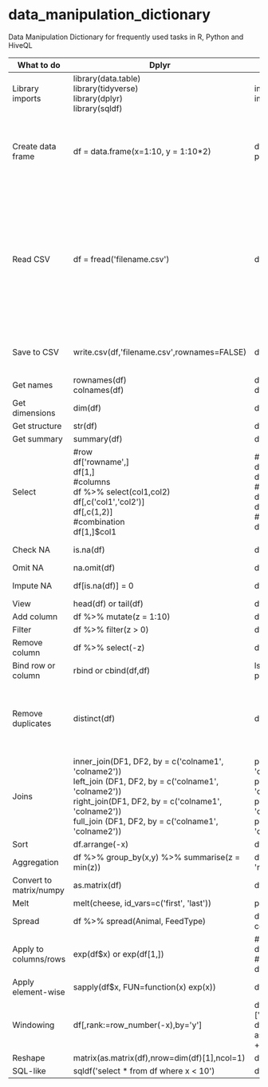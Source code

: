# data_manipulation_dictionary
Data Manipulation Dictionary for frequently used tasks in R, Python and HiveQL

| What to do              | Dplyr                                                                                                                                                                                                                            | Pandas                                                                                                                                                                                                                                                         | Hive QL                                                                                                                                                                                                                                                                                                                                            |   |
|-------------------------|----------------------------------------------------------------------------------------------------------------------------------------------------------------------------------------------------------------------------------|----------------------------------------------------------------------------------------------------------------------------------------------------------------------------------------------------------------------------------------------------------------|----------------------------------------------------------------------------------------------------------------------------------------------------------------------------------------------------------------------------------------------------------------------------------------------------------------------------------------------------|---|
| Library imports         | library(data.table)<br>library(tidyverse)<br>library(dplyr)<br>library(sqldf)                                                                                                                                                    | import pandas as pd<br>import numpy as np                                                                                                                                                                                                                      | NA                                                                                                                                                                                                                                                                                                                                                 |   |
| Create data frame       | df = data.frame(x=1:10, y = 1:10*2)                                                                                                                                                                                              | df = pd.DataFrame({'x':range(10),'y':np.arange(10)*2})                                                                                                                                                                                                         | drop table test_bounce;<br> create table test_bounce as <br> select <br> 'A' as final_device_id , <br> 'FB' as NCA ,<br> '10' as time ,<br> 0 as bounce_flag                                                                                                                                                                                       |   |
| Read CSV                | df = fread('filename.csv')                                                                                                                                                                                                       | df = pd.read_csv('filename.csv)                                                                                                                                                                                                                                | drop table IF EXISTS charin.table ;<br> create table charin.table<br> (x string,<br> y int,<br> z float)<br> ROW FORMAT DELIMITED FIELDS TERMINATED BY '\t' <br> STORED AS TEXTFILE<br> tblproperties("skip.header.line.count"="1");<br> <br> LOAD DATA LOCAL INPATH "/mnt/drive2/drake/charin/table.tsv" OVERWRITE INTO TABLE <br> charin.table ; |   |
| Save to CSV             | write.csv(df,'filename.csv',rownames=FALSE)                                                                                                                                                                                      | df.to_csv('filename.csv',index=False)                                                                                                                                                                                                                          | hive -e': hive -e "set hive.cli.print.header=true; select * from charin.table;" > /mnt/outai_dfs/user/charinp/table.tsv                                                                                                                                                                                                                            |   |
| Get names               | rownames(df)<br>colnames(df)                                                                                                                                                                                                     | df.index<br>df.columns                                                                                                                                                                                                                                         | desc table;                                                                                                                                                                                                                                                                                                                                        |   |
| Get dimensions          | dim(df)                                                                                                                                                                                                                          | df.shape                                                                                                                                                                                                                                                       | select count(*) from table; desc table;                                                                                                                                                                                                                                                                                                            |   |
| Get structure           | str(df)                                                                                                                                                                                                                          | df.dtypes                                                                                                                                                                                                                                                      | desc table;                                                                                                                                                                                                                                                                                                                                        |   |
| Get summary             | summary(df)                                                                                                                                                                                                                      | df.describe()                                                                                                                                                                                                                                                  | desc table;                                                                                                                                                                                                                                                                                                                                        |   |
| Select                  | #row<br> df['rowname',]<br> df[1,]<br> #columns<br> df %>% select(col1,col2)<br> df[,c('col1','col2')]<br> df[,c(1,2)]<br> #combination<br> df[1,]$col1                                                                          | #row<br>df.loc['rowname',:]<br>df.iloc[1,:]<br>#columns<br>df.loc[:,['col1','col2']]<br>df.iloc[:,1]<br>#combination<br>df.iloc[1,df.columns.get_loc('col1')]                                                                                                  | select x, y ,z from table;                                                                                                                                                                                                                                                                                                                         |   |
| Check NA                | is.na(df)                                                                                                                                                                                                                        | df.isnull()                                                                                                                                                                                                                                                    | select case when x is null then 1 else 0 end as null_flag from table;                                                                                                                                                                                                                                                                              |   |
| Omit NA                 | na.omit(df)                                                                                                                                                                                                                      | df.drop_na()                                                                                                                                                                                                                                                   | select x from table where x is not null;                                                                                                                                                                                                                                                                                                           |   |
| Impute NA               | df[is.na(df)] = 0                                                                                                                                                                                                                | df.fill_na(0)                                                                                                                                                                                                                                                  | select case when x is null then 0 else x end as new_x from table;                                                                                                                                                                                                                                                                                  |   |
| View                    | head(df) or tail(df)                                                                                                                                                                                                             | df.head() or df.tail()                                                                                                                                                                                                                                         | select * from table limit 10;                                                                                                                                                                                                                                                                                                                      |   |
| Add column              | df %>% mutate(z = 1:10)                                                                                                                                                                                                          | df['z'] = range(10)                                                                                                                                                                                                                                            | NA                                                                                                                                                                                                                                                                                                                                                 |   |
| Filter                  | df %>% filter(z > 0)                                                                                                                                                                                                             | df[df.z>5]                                                                                                                                                                                                                                                     | select * from table where x > 10;                                                                                                                                                                                                                                                                                                                  |   |
| Remove column           | df %>% select(-z)                                                                                                                                                                                                                | df.drop('z', axis=1)                                                                                                                                                                                                                                           | NA                                                                                                                                                                                                                                                                                                                                                 |   |
| Bind row or column      | rbind or cbind(df,df)                                                                                                                                                                                                            | lst = [df,df]<br> pd.concat(lst,axis=0 or 1)                                                                                                                                                                                                                   | (select * from table1) A union/union all (select * from table2) B                                                                                                                                                                                                                                                                                  |   |
| Remove duplicates       | distinct(df)                                                                                                                                                                                                                     | df.drop_duplicated()                                                                                                                                                                                                                                           | select * from <br> (select <br>  x, <br>  row_number() over (partition by x order by `time` asc) as x_rank<br> from table) A<br> where x_rank = 1;                                                                                                                                                                                                 |   |
| Joins                   | inner_join(DF1, DF2, by = c('colname1', 'colname2')) <br> left_join (DF1, DF2, by = c('colname1', 'colname2'))<br> right_join(DF1, DF2, by = c('colname1', 'colname2'))<br> full_join (DF1, DF2, by = c('colname1', 'colname2')) | pd.merge(DF1, DF2, how='left', on=['colname1', 'colname2'])<br> pd.merge(DF1, DF2, how='right', on=['colname1', 'colname2'])<br> pd.merge(DF1, DF2, how='inner', on=['colname1', 'colname2'])<br> pd.merge(DF1, DF2, how='outer', on=['colname1', 'colname2']) | select * from A<br> inner join, left join, cross join B<br> on A.x = B.y;                                                                                                                                                                                                                                                                          |   |
| Sort                    | df.arrange(-x)                                                                                                                                                                                                                   | df.sort_values(['x','y'],ascending=False)                                                                                                                                                                                                                      | select * from table order by x desc;                                                                                                                                                                                                                                                                                                               |   |
| Aggregation             | df %>% group_by(x,y) %>% summarise(z = min(z))                                                                                                                                                                                   | df.groupby(['x','y']).agg({'result1' : np.sum, 'result2' : np.mean})                                                                                                                                                                                           | select x,count(*) from table group by x;                                                                                                                                                                                                                                                                                                           |   |
| Convert to matrix/numpy | as.matrix(df)                                                                                                                                                                                                                    | df.as_matrix()                                                                                                                                                                                                                                                 | NA                                                                                                                                                                                                                                                                                                                                                 |   |
| Melt                    | melt(cheese, id_vars=c('first', 'last'))                                                                                                                                                                                         | pd.melt(cheese, id_vars=['first', 'last'])                                                                                                                                                                                                                     | Very Difficult                                                                                                                                                                                                                                                                                                                                     |   |
| Spread                  | df %>% spread(Animal, FeedType)                                                                                                                                                                                                  | df.pivot_table(values='Amount', index='Animal', columns='FeedType', aggfunc='sum')                                                                                                                                                                             | select case when x = 'dog' then 1 else 0 end as dog_flag from table;                                                                                                                                                                                                                                                                               |   |
| Apply to columns/rows   | exp(df$x) or exp(df[1,])                                                                                                                                                                                                         | #dataframe<br> df.apply(np.exp, axis=0 or 1)<br> #series<br> df['x'].map(np.exp)                                                                                                                                                                               | select exp(x) from table_name;                                                                                                                                                                                                                                                                                                                     |   |
| Apply element-wise      | sapply(df$x, FUN=function(x) exp(x))                                                                                                                                                                                             | df.applymap(lambda x: np.exp(x)-1)                                                                                                                                                                                                                             | NA                                                                                                                                                                                                                                                                                                                                                 |   |
| Windowing               | df[,rank:=row_number(-x),by='y']                                                                                                                                                                                                 | df['window_rank'] = df.groupby(by=['C1'])['C2'].transform(lambda x: x.rank())<br> df['window_rank'] = df.sort_values('col1', ascending=True).groupby(['key_col']).cumcount() + 1                                                                               | select lag(NCA) over (partition by final_device_id order by `time` asc) as lag_NCA from table;                                                                                                                                                                                                                                                     |   |
| Reshape                 | matrix(as.matrix(df),nrow=dim(df)[1],ncol=1)                                                                                                                                                                                     | df.as_matrix().reshape(-1,1)                                                                                                                                                                                                                                   | NA                                                                                                                                                                                                                                                                                                                                                 |   |
| SQL-like                | sqldf('select * from df where x < 10')                                                                                                                                                                                           | df.query('x<10')                                                                                                                                                                                                                                               | Already SQL                                                                                                                                                                                                                                                                                                                                        |   |
